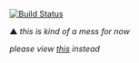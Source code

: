 [![Build Status](https://travis-ci.org/nimoy/nimoy.svg?branch=master)](https://travis-ci.org/nimoy/nimoy)

▲ _this is kind of a mess for now_

_please view [this](https://github.com/nimoy/nimoy/wiki/draft) instead_ 
